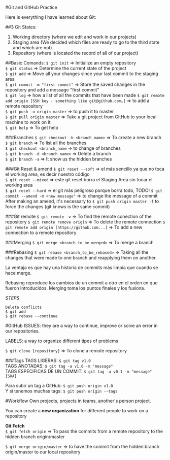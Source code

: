 #Git and GitHub Practice

Here is everything I have learned about Git:

##3 Git States:
1. Working directory (where we edit and work in our projects)
2. Staging area (We decided which files are ready to go to the third state and which are not) 
3. Repository (where is located the record of all of our project)


##Basic Comands:
`$ git init` => Initialize an empty repository   
`$ git status` => Determine the current state of the project   
`$ git add` => Move all your changes since your last commit to the staging area  
`$ git commit -m "first commit"` => Store the saved changes in the repository and add a message "first commit"  
`$ git log` => how a list of all the commits that have been made 
`$ git remote add origin [SSH key - something like git@github.com…]` => to add a remote repository  
`$ git push -u origin master` => to push it to master  
`$ git pull origin master` => Take a git project from GitHub to your local machine to work on it  
`$ git help` => To get help

###Branches
`$ git checkout -b <branch_name>` => To create a new branch   
`$ git branch` => To list all the branches  
`$ git checkout <branch_name` => to change of branches  
`$ git branch -d <branch_name>` => Delete a branch  
`$ git branch -a` => It show us the hidden branches

###Git Reset & amend
`$ git reset --soft` => el más sencillo ya que no toca el working area, es decir nuestro código   
`$ git reset --mixed` => este git reset borra el Staging Area sin tocar el working area  
`$ git reset --hard` => el git más peligroso porque borra todo, TODO!
`$ git commit --amend -m <new message"` => to change the message of a commit
After making an amend, it's necessary to `$ git push origin master -f` to force the changes (git knows is the same commit)

###Git remote
`$ git remote -v` => To find the remote conection of the repository
`$ git remote remove origin` => To delete the remote connection
`$ git remote add origin [https://github.com...]` => To add a new connection to a remote repository

###Merging
`$ git merge <branch_to_be_merged>` => To merge a branch

###Rebasing
`$ git rebase <branch_to_be_rebased>` => Taking all the changes that were made to one branch and reapplying them on another.

La ventaja es que hay una historia de commits más limpia que cuando se hace merge.

Rebasing reproduce los cambios de un commit a otro  en el orden en que fueron introducidos. Merging toma los puntos finales y los fusiona.   

*STEPS*

`Delete conflicts`   
`$ git add `   
`$ git rebase --continue`

#GitHub
ISSUES: they are a way to continue, improve or solve an error in our repositories.

LABELS: a way to organize different tipes of problems

`$ git clone [repository]` => To clone a remote repository

###Tags
TAGS LIGERAS: `$ git tag v1.0`   
TAGS ANOTADAS: `$ git tag -a v1.0 -m "message"`  
TAGS ESPECIFICAS DE UN COMMIT: `$ git tag -a v0.1 -m "message" [SHA]`

Para subir un tag a GitHub: `$ git push origin v1.0`  
Y si tenemos muchas tags: `$ git push origin --tags`

#Workflow
Own projects, projects in teams, another's person project.

You can create a **new organization** for different people to work on a repository

**Git Fetch**  
`$ git fetch origin` => To pass the commits from a remote repository to the hidden branch origin/master

`$ git merge origin/master` => to have the commit from the hidden branch origin/master to our local repository



